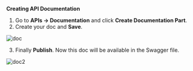 **Creating API Documentation**

1. Go to **APIs -> Documentation** and click **Create Documentation Part**.
2. Create your doc and **Save**.

![doc](https://user-images.githubusercontent.com/26769575/98251153-5e297080-1f9e-11eb-9f7f-885a4feee10e.JPG)

3. Finally **Publish**. Now this doc will be available in the Swagger file.

![doc2](https://user-images.githubusercontent.com/26769575/98251457-bbbdbd00-1f9e-11eb-91d5-5701dee3332f.JPG)
